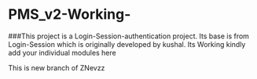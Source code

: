 # PMS_v2-Working-

###This project is a Login-Session-authentication project. Its base is from Login-Session which is originally developed by kushal.
Its Working kindly add your individual modules here

This is new branch of ZNevzz
